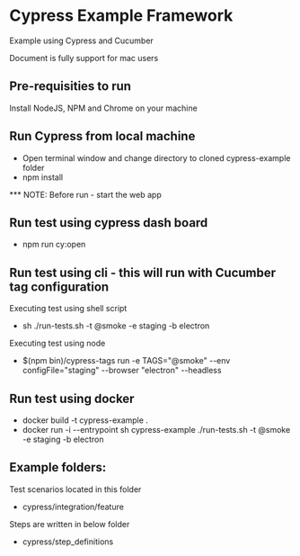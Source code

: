 # Cypress Example Framework
Example using Cypress and Cucumber

Document is fully support for mac users

## Pre-requisities to run 
Install NodeJS, NPM and Chrome on your machine


## Run Cypress from local machine
- Open terminal window and change directory to cloned cypress-example folder
- npm install


*** NOTE: Before run - start the web app
## Run test using cypress dash board

- npm run cy:open


## Run test using cli - this will run with Cucumber tag configuration

Executing test using shell script
- sh ./run-tests.sh -t @smoke -e staging -b electron

Executing test using node
- $(npm bin)/cypress-tags run -e TAGS="@smoke" --env configFile="staging" --browser "electron" --headless

## Run test using docker 

- docker build -t cypress-example .
- docker run -i --entrypoint sh cypress-example ./run-tests.sh -t @smoke -e staging -b electron

## Example folders:

Test scenarios located in this folder
- cypress/integration/feature

Steps are written in below folder  
- cypress/step_definitions







